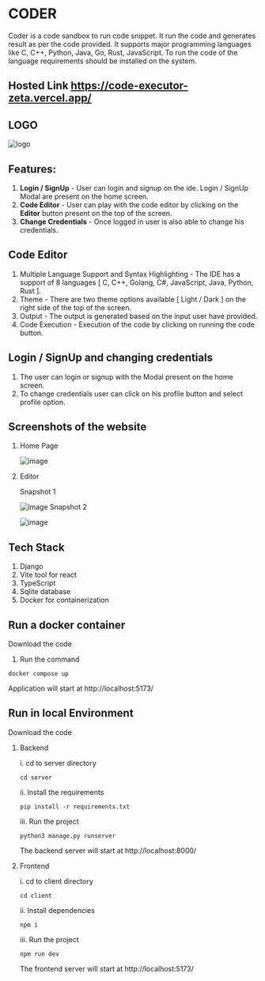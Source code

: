 # CODER
Coder is a code sandbox to run code snippet. It run the code and generates result as per the code provided. It supports major programming languages like C, C++, Python, Java, Go, Rust, JavaScript. To run the code of the language requirements should be installed on the system. 


## Hosted Link  https://code-executor-zeta.vercel.app/


## LOGO
![logo](https://github.com/Yana-Gupta/code-executor/assets/103108630/ffaa9ec3-878b-41fa-9e5c-028145c293b6)


## Features:
  1. **Login / SignUp** - User can login and signup on the ide. Login / SignUp Modal are present on the home screen.
  2. **Code Editor** - User can play with the code editor by clicking on the **Editor** button present on the top of the screen.
  3. **Change Credentials** - Once logged in user is also able to change his credentials.


## Code Editor
  1. Multiple Language Support and Syntax Highlighting - The IDE has a support of 8 languages [ C, C++, Golang, C#, JavaScript, Java, Python, Rust ].
  2. Theme - There are two theme options available [ Light / Dark ] on the right side of the top of the screen.
  3. Output - The output is generated based on the input user have provided.
  4. Code Execution - Execution of the code by clicking on running the code button.


## Login / SignUp and changing credentials 
  1. The user can login or signup with the Modal present on the home screen.
  2. To change credentials user can click on his profile button and select profile option.


## Screenshots of the website

  1. Home Page 

     ![image](https://github.com/Yana-Gupta/code-executor/assets/103108630/0819ae84-5d2b-47cf-88c6-cf5fcfefe44d)

  2. Editor
     
     Snapshot 1
     
     ![image](https://github.com/Yana-Gupta/code-executor/assets/103108630/9f0a0430-bd36-40b5-81da-3f37c72a41b3)
     Snapshot 2
     
     ![image](https://github.com/Yana-Gupta/code-executor/assets/103108630/dba59267-307f-482e-8490-01d2c401cc47)


## Tech Stack

1. Django
2. Vite tool for react
3. TypeScript
4. Sqlite database
5. Docker for containerization


## Run a docker container

  Download the code

  1. Run the command 
  ```
  docker compose up
  ```
  
  Application will start at http://localhost:5173/


## Run in local Environment 

  Download the code 

  1. Backend
     
     i. cd to server directory
     ```
     cd server
     ```
     ii. Install the requirements
     ```
     pip install -r requirements.txt
     ```
     iii. Run the project
     ```
     python3 manage.py runserver
     ```
     The backend server will start at http://localhost:8000/
     
  2. Frontend
     
     i. cd to client directory
     ```
     cd client
     ```
     ii. Install dependencies
     ```
     npm i
     ```
     iii. Run the project
     ```
     npm run dev
     ```
     The frontend server will start at http://localhost:5173/
     

